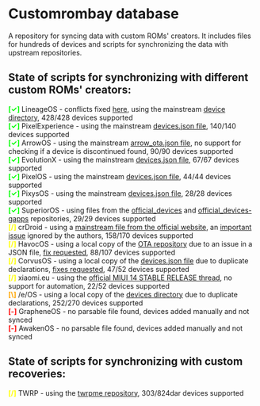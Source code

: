 # Customrombay database
A repository for syncing data with custom ROMs' creators. It includes files for hundreds of devices and scripts for synchronizing the data with upstream repositories.

## State of scripts for synchronizing with different custom ROMs' creators:
**<span style="color:lime">[✓]</span>** LineageOS - conflicts fixed [here](https://github.com/LineageOS/lineage_wiki/commit/97360174e8eab338d7b848db4b626ef0ce8cd72e), using the mainstream [device directory](https://github.com/LineageOS/lineage_wiki/tree/master/_data/devices), 428/428 devices supported \
**<span style="color:lime">[✓]</span>** PixelExperience - using the mainstream [devices.json file](https://github.com/PixelExperience/official_devices/blob/master/devices.json), 140/140 devices supported \
**<span style="color:lime">[✓]</span>** ArrowOS - using the mainstream [arrow_ota.json file](https://github.com/ArrowOS/arrow_ota/blob/master/arrow_ota.json), no support for checking if a device is discontinued found, 90/90 devices supported \
**<span style="color:lime">[✓]</span>** EvolutionX - using the mainstream [devices.json file](https://github.com/Evolution-X-Devices/official_devices/blob/master/devices.json), 67/67 devices supported \
**<span style="color:lime">[✓]</span>** PixelOS - using the mainstream [devices.json file](https://github.com/PixelOS-AOSP/official_devices/blob/thirteen/API/devices.json), 44/44 devices supported \
**<span style="color:lime">[✓]</span>** PixysOS - using the mainstream [devices.json file](https://github.com/PixysOS/official_devices/blob/master/devices.json), 28/28 devices supported \
**<span style="color:lime">[✓]</span>** SuperiorOS - using files from the [official_devices](https://github.com/SuperiorOS-Devices/official_devices) and [official_devices-gapps](https://github.com/SuperiorOS-Devices/official_devices-gapps) repositories, 29/29 devices supported \
**<span style="color:yellow">[/]</span>** crDroid - using a [mainstream file from the official website](https://crdroid.net/devices_handler/compiled.json), an [important issue](https://github.com/crdroidandroid/crdroid.net/issues/10) ignored by the authors, 158/170 devices supported \
**<span style="color:yellow">[/]</span>** HavocOS - using a local copy of the [OTA repository](https://github.com/Havoc-OS/OTA) due to an issue in a JSON file, [fix requested](https://github.com/Havoc-OS/OTA/pull/12), 88/107 devices supported \
**<span style="color:yellow">[/]</span>** CorvusOS - using a local copy of the [devices.json file](https://github.com/CorvusRom-Devices/jenkins/blob/main/devices.json) due to duplicate declarations, [fixes requested](https://github.com/CorvusRom-Devices/jenkins/pull/45), 47/52 devices supported \
**<span style="color:yellow">[/]</span>** xiaomi.eu - using the [official MIUI 14 STABLE RELEASE thread](https://xiaomi.eu/community/threads/miui-14-stable-release.67685/), no support for automation, 22/52 devices supported \
**<span style="color:orange">[\\]</span>** /e/OS - using a local copy of the [devices directory](https://gitlab.e.foundation/e/documentation/user/-/tree/master/htdocs/_data/devices) due to duplicate declarations, 252/270 devices supported \
**<span style="color:red">[-]</span>** GrapheneOS - no parsable file found, devices added manually and not synced \
**<span style="color:red">[-]</span>** AwakenOS - no parsable file found, devices added manually and not synced
## State of scripts for synchronizing with custom recoveries:
**<span style="color:yellow">[/]</span>** TWRP - using the [twrpme repository](https://github.com/TeamWin/twrpme), 303/824dar devices supported
